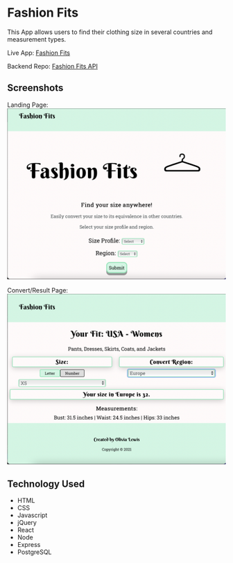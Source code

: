 Fashion Fits
=============
This App allows users to find their clothing size in several countries and measurement types.

Live App: [Fashion Fits](https://fashion-fits.vercel.app/)

Backend Repo: [Fashion Fits API](https://github.com/ollythedeveloper/fashion-fits-api)

Screenshots
-----------
Landing Page:
![landingPage](images/FF_Landing.png)

Convert/Result Page:
![convertResultPage](images/FF_Convert-Result.png)

Technology Used
---------------
* HTML
* CSS
* Javascript
* jQuery
* React
* Node
* Express
* PostgreSQL
